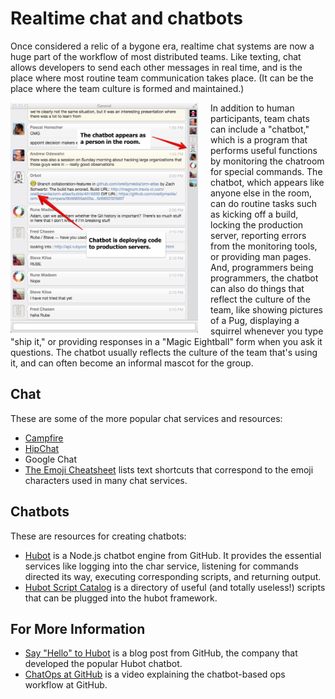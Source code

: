 # Realtime chat and chatbots

<span class="drop fa fa-comments fa-5x pull-left fa-border"></span>

Once considered a relic of a bygone era, realtime chat systems are now a huge part of the workflow of most distributed teams.  Like texting, chat allows developers to send each other messages in real time, and is the place where most routine team communication takes place.  (It can be the place where the team culture is formed and maintained.)

<img style="width: 300px; float:left; margin-right: 20px" src="images/chatbot.png"/>

In addition to human participants, team chats can include a "chatbot," which is a program that performs useful functions by monitoring the chatroom for special commands.  The chatbot, which appears like anyone else in the room, can do routine tasks such as kicking off a build, locking the production server, reporting errors from the monitoring tools, or providing man pages.  And, programmers being programmers, the chatbot can also do things that reflect the culture of the team, like showing pictures of a Pug, displaying a squirrel whenever you type "ship it," or providing responses in a "Magic Eightball" form when you ask it questions.  The chatbot usually reflects the culture of the team that's using it, and can often become an informal mascot for the group. 



## Chat

These are some of the more popular chat services and resources:

* [Campfire](campfirenow.com)
* [HipChat](https://www.hipchat.com)
* Google Chat
* [The Emoji Cheatsheet](http://www.emoji-cheat-sheet.com/) lists text shortcuts that correspond to the emoji characters used in many chat services.

## Chatbots

These are resources for creating chatbots:

* [Hubot](https://hubot.github.com/) is a Node.js chatbot engine from GitHub.  It provides the essential services like logging into the char service, listening for commands directed its way, executing corresponding scripts, and returning output.
* [Hubot Script Catalog](http://hubot-script-catalog.herokuapp.com/) is a directory of useful (and totally useless!) scripts that can be plugged into the hubot framework.


## For More Information

* [Say "Hello" to Hubot](https://github.com/blog/968-say-hello-to-hubot) is a blog post from GitHub, the company that developed the popular Hubot chatbot.
* [ChatOps at GitHub](https://www.youtube.com/watch?v=NST3u-GjjFw) is a video explaining the chatbot-based ops workflow at GitHub.

